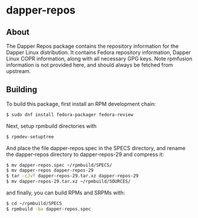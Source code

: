 # dapper-repos

## About
The Dapper Repos package contains the repository information for the Dapper Linux distribution. It contains Fedora repository information, Dapper Linux COPR information, along with all necessary GPG keys. Note rpmfusion information is not provided here, and should always be fetched from upstream.


## Building
To build this package, first install an RPM development chain:

```bash
$ sudo dnf install fedora-packager fedora-review

```

Next, setup rpmbuild directories with

```bash
$ rpmdev-setuptree
```
And place the file dapper-repos.spec in the SPECS directory, and rename the dapper-repos directory to dapper-repos-29 and compress it:
```bash
$ mv dapper-repos.spec ~/rpmbuild/SPECS/
$ mv dapper-repos dapper-repos-29
$ tar -cJvf dapper-repos-29.tar.xz dapper-repos-29
$ mv dapper-repos-29.tar.xz ~/rpmbuild/SOURCES/
```

and finally, you can build RPMs and SRPMs with:
```bash
$ cd ~/rpmbuild/SPECS
$ rpmbuild -ba dapper-repos.spec
```



